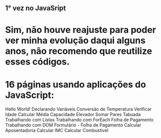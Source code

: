 ## 1° vez no JavaSript

# Sim, não houve reajuste para poder ver minha evolução daqui alguns anos, não recomendo que reutilize esses códigos.

# 16 páginas usando aplicações do JavaScript:

Hello World!
Declarando Variáveis
Conversão de Temperatura
Verificar Idade
Calcular Média
Capacidade Elevador
Somar Pares
Tabuada
Trabalhando com Listas
Trabalhando com ForEach
Folha de Pagamento
Trabalhando com DOM
Formulário - Folha de Pagamento
Calcular Aposentadoria
Calcular IMC
Calcular Combustivel
